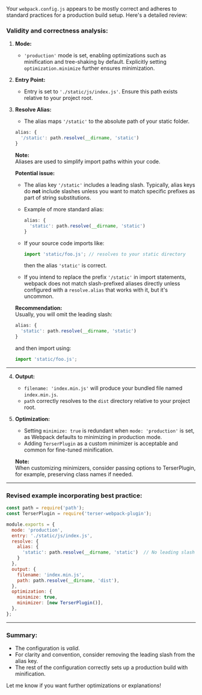Your `webpack.config.js` appears to be mostly correct and adheres to standard practices for a production build setup. Here's a detailed review:

### Validity and correctness analysis:

1. **Mode:**
   - `'production'` mode is set, enabling optimizations such as minification and tree-shaking by default. Explicitly setting `optimization.minimize` further ensures minimization.

2. **Entry Point:**
   - Entry is set to `'./static/js/index.js'`. Ensure this path exists relative to your project root.

3. **Resolve Alias:**
   - The alias maps `'/static'` to the absolute path of your static folder.
   
   ```js
   alias: {
     '/static': path.resolve(__dirname, 'static')
   }
   ```
   
   **Note:**  
   Aliases are used to simplify import paths within your code.  
   
   **Potential issue:**  
   - The alias key `'/static'` includes a leading slash. Typically, alias keys do **not** include slashes unless you want to match specific prefixes as part of string substitutions.  
   - Example of more standard alias:
     ```js
     alias: {
       'static': path.resolve(__dirname, 'static')
     }
     ```
   
   - If your source code imports like:
     ```js
     import 'static/foo.js'; // resolves to your static directory
     ```
     then the alias `'static'` is correct.
   
   - If you intend to replace the prefix `'/static'` in import statements, webpack does not match slash-prefixed aliases directly unless configured with a `resolve.alias` that works with it, but it's uncommon.
   
   **Recommendation:**  
   Usually, you will omit the leading slash:
   ```js
   alias: {
     'static': path.resolve(__dirname, 'static')
   }
   ```
   and then import using:
   ```js
   import 'static/foo.js';
   ```
   
---

4. **Output:**
   - `filename: 'index.min.js'` will produce your bundled file named `index.min.js`.
   - `path` correctly resolves to the `dist` directory relative to your project root.

5. **Optimization:**
   - Setting `minimize: true` is redundant when `mode: 'production'` is set, as Webpack defaults to minimizing in production mode.
   - Adding `TerserPlugin` as a custom minimizer is acceptable and common for fine-tuned minification.

   **Note:**  
   When customizing minimizers, consider passing options to TerserPlugin, for example, preserving class names if needed.

---

### Revised example incorporating best practice:

```js
const path = require('path');
const TerserPlugin = require('terser-webpack-plugin');

module.exports = {
  mode: 'production',
  entry: './static/js/index.js',
  resolve: {
    alias: {
      'static': path.resolve(__dirname, 'static')  // No leading slash
    }
  },
  output: {
    filename: 'index.min.js',
    path: path.resolve(__dirname, 'dist'),
  },
  optimization: {
    minimize: true,
    minimizer: [new TerserPlugin()],
  },
};
```

---

### Summary:
- The configuration is *valid*.
- For clarity and convention, consider removing the leading slash from the alias key.
- The rest of the configuration correctly sets up a production build with minification.

Let me know if you want further optimizations or explanations!